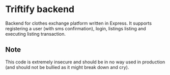 # Triftify backend

Backend for clothes exchange platform written in Express. It supports registering a user (with sms confirmation), login, listings listing and executing listing transaction. 

## Note

This code is extremely insecure and should be in no way used in production (and should not be bullied as it might break down and cry).